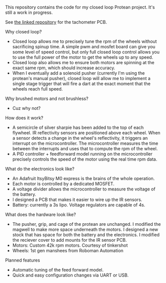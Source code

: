 This repository contains the code for my closed loop Protean project. It's still a work in progress.

See [the linked repository](https://github.com/MarkGhebrial/nerf-tachometer-board) for the tachometer PCB.

Why closed loop?
- Closed loop allows me to precisely tune the rpm of the wheels without sacrificing spinup time. A simple pwm and mosfet board can give you some level of speed control, but only full closed loop control allows you to use the full power of the motor to get the wheels up to any speed.
- Closed loop also allows me to ensure both motors are spinning at the exact same rpm, which should increase accuracy.
- When I eventually add a solenoid pusher (currently I'm using the protean's manual pusher), closed loop will allow me to implement a single stage trigger that will fire a dart at the exact moment that the wheels reach full speed.

Why brushed motors and not brushless?
- Cuz why not?

How does it work?
- A semicircle of silver sharpie has been added to the top of each flywheel. IR reflectivity sensors are positioned above each wheel. When a sensor detects a change in the wheel's reflectivity, it triggers an interrupt on the microcontroller. The microcontroller measures the time between the interrupts and uses that to compute the rpm of the wheel.
- A PID controller + feedforward model running on the microcontroller precisely controls the speed of the motor using the real time rpm data.

What do the electronics look like?
- An Adafruit ItsyBitsy M0 express is the brains of the whole operation.
- Each motor is controlled by a dedicated MOSFET.
- A voltage divider allows the microcontroller to measure the voltage of the battery.
- I designed a PCB that makes it easier to wire up the IR sensors.
- Battery: currently a 3s lipo. Voltage regulators are capable of 4s.

What does the hardware look like?
- The pusher, grip, and cage of the protean are unchanged. I modified the magwell to make more space underneath the motors. I designed a new stock that has space for both the battery and the electronics. I modified the reciever cover to add mounts for the IR sensor PCB.
- Motors: Custom 42k rpm motors. Courtesy of tinkershot 
- Wheels: 1st gen manshees from Roboman Automation

Planned features
- Automatic tuning of the feed forward model.
- Quick and easy configuration changes via UART or USB.
